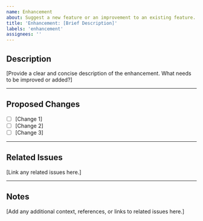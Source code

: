 ```yaml
---
name: Enhancement
about: Suggest a new feature or an improvement to an existing feature.
title: 'Enhancement: [Brief Description]'
labels: 'enhancement'
assignees: ''
---
```


## Description

[Provide a clear and concise description of the enhancement. What needs to be improved or added?]

---

## Proposed Changes

- [ ] [Change 1]
- [ ] [Change 2]
- [ ] [Change 3]

---

## Related Issues

[Link any related issues here.]

---

## Notes

[Add any additional context, references, or links to related issues here.]
